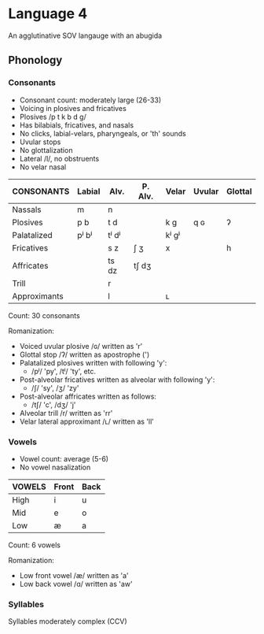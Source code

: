 # Language 4

An agglutinative SOV langauge with an abuɡida

## Phonology

### Consonants

 - Consonant count: moderately large (26-33)
 - Voicing in plosives and fricatives
 - Plosives /p t k b d g/
 - Has bilabials, fricatives, and nasals
 - No clicks, labial-velars, pharyngeals, or 'th' sounds
 - Uvular stops
 - No glottalization
 - Lateral /l/, no obstruents
 - No velar nasal

| CONSONANTS   | Labial | Alv.  | P. Alv. | Velar | Uvular | Glottal |
|---           |---     |---    |---      |---    |---     |---      |
| Nassals      | m      | n     |         |       |        |         |
| Plosives     | p b    | t d   |         | k ɡ   | q ɢ    | ʔ       |
| Palatalized  | pʲ bʲ  | tʲ dʲ |         | kʲ ɡʲ |        |         |
| Fricatives   |        | s z   | ʃ ʒ     | x     |        | h       |
| Affricates   |        | ts dz | tʃ dʒ   |       |        |         |
| Trill        |        | r     |         |       |        |         |
| Approximants |        | l     |         | ʟ     |        |         |

Count: 30 consonants

Romanization:
 - Voiced uvular plosive /ɢ/ written as 'r'
 - Glottal stop /ʔ/ written as apostrophe (')
 - Palatalized plosives written with followinɡ 'y':
   - /pʲ/ 'py', /tʲ/ 'ty', etc.
 - Post-alveolar fricatives written as alveolar with followinɡ 'y':
   - /ʃ/ 'sy', /ʒ/ 'zy'
 - Post-alveolar affricates written as follows:
   - /tʃ/ 'c', /dʒ/ 'j'
 - Alveolar trill /r/ written as 'rr'
 - Velar lateral approximant /ʟ/ written as 'll'
 
### Vowels

 - Vowel count: average (5-6)
 - No vowel nasalization

| VOWELS | Front | Back |
|---     |---    |---   |
| High   | i     | u    |
| Mid    | e     | o    |
| Low    | æ     | a    |

Count: 6 vowels

Romanization:
 - Low front vowel /æ/ written as 'a'
 - Low back vowel /ɑ/ written as 'aw'

### Syllables

Syllables moderately complex (CCV)
 
